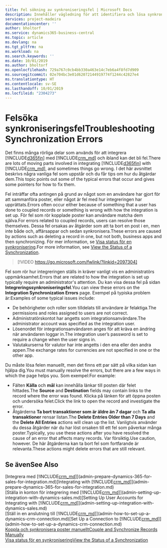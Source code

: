 ```yaml
---
title: Fel sökning av synkroniseringsfel | Microsoft Docs
description: Innehåller vägledning för att identifiera och lösa synkroniseringsfel.
services: project-madeira
documentationcenter: ''
author: bholtorf
ms.service: dynamics365-business-central
ms.topic: article
ms.devlang: na
ms.tgt_pltfrm: na
ms.workload: na
ms.search.keywords: ''
ms.date: 10/01/2019
ms.author: bholtorf
ms.openlocfilehash: 729a767c0cb4bb330a463e14c7eb6a4f8fd7d909
ms.sourcegitcommit: 02e704bc3e01d62072144919774f1244c42827e4
ms.translationtype: HT
ms.contentlocale: sv-SE
ms.lasthandoff: 10/01/2019
ms.locfileid: "2304273"
---
```

# <a name="troubleshooting-synchronization-errors"></a><span data-ttu-id="566fd-103">Felsöka synkroniseringsfel</span><span class="sxs-lookup"><span data-stu-id="566fd-103">Troubleshooting Synchronization Errors</span></span>
<span data-ttu-id="566fd-104">Det finns många rörliga delar som används för att integrera [!INCLUDE[d365fin](includes/d365fin_md.md)] med [!INCLUDE[crm_md](includes/crm_md.md)] och ibland kan det bli fel.</span><span class="sxs-lookup"><span data-stu-id="566fd-104">There are lots of moving parts involved in integrating [!INCLUDE[d365fin](includes/d365fin_md.md)] with [!INCLUDE[crm_md](includes/crm_md.md)], and sometimes things go wrong.</span></span> <span data-ttu-id="566fd-105">I det här avsnittet beskrivs några vanliga fel som uppstår och du får tips om hur du åtgärdar dem.</span><span class="sxs-lookup"><span data-stu-id="566fd-105">This topic points out some of the typical errors that occur and gives some pointers for how to fix them.</span></span>

<span data-ttu-id="566fd-106">Fel inträffar ofta antingen på grund av något som en användare har gjort för att sammanföra poster, eller något är fel med hur integreringen har upprättats.</span><span class="sxs-lookup"><span data-stu-id="566fd-106">Errors often occur either because of something that a user has done to coupled records or something is wrong with how the integration is set up.</span></span> <span data-ttu-id="566fd-107">För fel som rör kopplade poster kan användare matcha dem själva.</span><span class="sxs-lookup"><span data-stu-id="566fd-107">For errors related to coupled records, users can resolve those themselves.</span></span> <span data-ttu-id="566fd-108">Dessa fel orsakas av åtgärder som att ta bort en post i en, men inte både och, affärsappar och sedan synkronisera.</span><span class="sxs-lookup"><span data-stu-id="566fd-108">These errors are caused by actions such as deleting a record in one, but not both, business apps and then synchronizing.</span></span> <span data-ttu-id="566fd-109">För mer information, se [Visa status för en synkronisering](admin-how-to-view-synchronization-status.md).</span><span class="sxs-lookup"><span data-stu-id="566fd-109">For more information, see [View the Status of a Synchronization](admin-how-to-view-synchronization-status.md).</span></span>

> [!VIDEO https://go.microsoft.com/fwlink/?linkid=2097304]

<span data-ttu-id="566fd-110">Fel som rör hur integreringen ställs in kräver vanligt vis en administratörs uppmärksamhet.</span><span class="sxs-lookup"><span data-stu-id="566fd-110">Errors that are related to how the integration is set up typically require an administrator's attention.</span></span> <span data-ttu-id="566fd-111">Du kan visa dessa fel på sidan **Integreringssynkroniseringsfel**.</span><span class="sxs-lookup"><span data-stu-id="566fd-111">You can view these errors on the **Integration Synchronization Errors** page.</span></span> <span data-ttu-id="566fd-112">Exempel på typiska problem är:</span><span class="sxs-lookup"><span data-stu-id="566fd-112">Examples of some typical issues include:</span></span>  
  
* <span data-ttu-id="566fd-113">De behörigheter och roller som tilldelats till användare är felaktiga.</span><span class="sxs-lookup"><span data-stu-id="566fd-113">The permissions and roles assigned to users are not correct.</span></span>  
* <span data-ttu-id="566fd-114">Administratörskontot har angetts som integrationsanvändare.</span><span class="sxs-lookup"><span data-stu-id="566fd-114">The administrator account was specified as the integration user.</span></span>  
* <span data-ttu-id="566fd-115">Lösenordet för integrationsanvändaren anges för att kräva en ändring när användaren loggar in.</span><span class="sxs-lookup"><span data-stu-id="566fd-115">The integration user’s password is set to require a change when the user signs in.</span></span>  
* <span data-ttu-id="566fd-116">Valutakurserna för valutor har inte angetts i den ena eller den andra appen.</span><span class="sxs-lookup"><span data-stu-id="566fd-116">The exchange rates for currencies are not specified in one or the other app.</span></span>  
  
<span data-ttu-id="566fd-117">Du måste lösa felen manuellt, men det finns ett par sätt på vilka sidan kan hjälpa dig.</span><span class="sxs-lookup"><span data-stu-id="566fd-117">You must manually resolve the errors, but there are a few ways in which the page helps you.</span></span> <span data-ttu-id="566fd-118">Som exempel:</span><span class="sxs-lookup"><span data-stu-id="566fd-118">For example:</span></span>  

* <span data-ttu-id="566fd-119">Fälten **Källa** och **mål** kan innehålla länkar till posten där felet hittades.</span><span class="sxs-lookup"><span data-stu-id="566fd-119">The **Source** and **Destination** fields may contain links to the record where the error was found.</span></span> <span data-ttu-id="566fd-120">Klicka på länken för att öppna posten och undersöka felet.</span><span class="sxs-lookup"><span data-stu-id="566fd-120">Click the link to open the record and investigate the error.</span></span>  
* <span data-ttu-id="566fd-121">Åtgärderna **Ta bort transaktioner som är äldre än 7 dagar** och **Ta alla transaktioner** rensar listan.</span><span class="sxs-lookup"><span data-stu-id="566fd-121">The **Delete Entries Older than 7 Days** and the **Delete All Entries** actions will clean up the list.</span></span> <span data-ttu-id="566fd-122">Vanligtvis använder du dessa åtgärder när du har löst orsaken till ett fel som påverkar många poster.</span><span class="sxs-lookup"><span data-stu-id="566fd-122">Typically, you use these actions after you have resolved the cause of an error that affects many records.</span></span> <span data-ttu-id="566fd-123">Var försiktig.</span><span class="sxs-lookup"><span data-stu-id="566fd-123">Use caution, however.</span></span> <span data-ttu-id="566fd-124">De här åtgärderna kan ta bort fel som fortfarande är relevanta.</span><span class="sxs-lookup"><span data-stu-id="566fd-124">These actions might delete errors that are still relevant.</span></span>

## <a name="see-also"></a><span data-ttu-id="566fd-125">Se även</span><span class="sxs-lookup"><span data-stu-id="566fd-125">See Also</span></span>
<span data-ttu-id="566fd-126">[Integrera med [!INCLUDE[crm_md](includes/crm_md.md)]](admin-prepare-dynamics-365-for-sales-for-integration.md)</span><span class="sxs-lookup"><span data-stu-id="566fd-126">[Integrating with [!INCLUDE[crm_md](includes/crm_md.md)]](admin-prepare-dynamics-365-for-sales-for-integration.md)</span></span>  
<span data-ttu-id="566fd-127">[Ställa in konton för integrering med [!INCLUDE[crm_md](includes/crm_md.md)]](admin-setting-up-integration-with-dynamics-sales.md)</span><span class="sxs-lookup"><span data-stu-id="566fd-127">[Setting Up User Accounts for Integrating with [!INCLUDE[crm_md](includes/crm_md.md)]](admin-setting-up-integration-with-dynamics-sales.md)</span></span>  
<span data-ttu-id="566fd-128">[Ställ in en anslutning till [!INCLUDE[crm_md](includes/crm_md.md)]](admin-how-to-set-up-a-dynamics-crm-connection.md)</span><span class="sxs-lookup"><span data-stu-id="566fd-128">[Set Up a Connection to [!INCLUDE[crm_md](includes/crm_md.md)]](admin-how-to-set-up-a-dynamics-crm-connection.md)</span></span>  
[<span data-ttu-id="566fd-129">Koppla och synkronisera poster manuellt</span><span class="sxs-lookup"><span data-stu-id="566fd-129">Couple and Synchronize Records Manually</span></span>](admin-how-to-couple-and-synchronize-records-manually.md)  
[<span data-ttu-id="566fd-130">Visa status för en synkronisering</span><span class="sxs-lookup"><span data-stu-id="566fd-130">View the Status of a Synchronization</span></span>](admin-how-to-view-synchronization-status.md)  